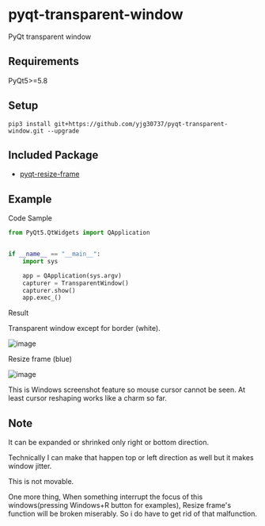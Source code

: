 # pyqt-transparent-window
PyQt transparent window

## Requirements
PyQt5>=5.8

## Setup
```pip3 install git+https://github.com/yjg30737/pyqt-transparent-window.git --upgrade```

## Included Package
* <a href="https://github.com/yjg30737/pyqt-resize-frame.git">pyqt-resize-frame</a>

## Example
Code Sample
```python
from PyQt5.QtWidgets import QApplication


if __name__ == "__main__":
    import sys

    app = QApplication(sys.argv)
    capturer = TransparentWindow()
    capturer.show()
    app.exec_()
```

Result

Transparent window except for border (white).

![image](https://user-images.githubusercontent.com/55078043/147629109-5025fd5c-ec38-46e2-895d-a0d55bb8c10f.png)

Resize frame (blue)

![image](https://user-images.githubusercontent.com/55078043/147629222-4fbc7e4b-1d68-46d8-8b02-4f06945ddb1d.png)

This is Windows screenshot feature so mouse cursor cannot be seen. At least cursor reshaping works like a charm so far.

## Note
It can be expanded or shrinked only right or bottom direction.

Technically I can make that happen top or left direction as well but it makes window jitter.

This is not movable.

One more thing, When something interrupt the focus of this windows(pressing Windows+R button for examples), Resize frame's function will be broken miserably. So i do have to get rid of that malfunction.



